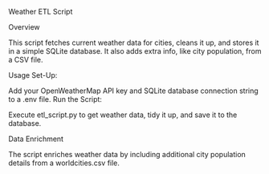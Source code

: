 Weather ETL Script

Overview

This script fetches current weather data for cities, cleans it up, and stores it in a simple SQLite database. It also adds extra info, like city population, from a CSV file.

Usage
Set-Up:

Add your OpenWeatherMap API key and SQLite database connection string to a .env file.
Run the Script:

Execute etl_script.py to get weather data, tidy it up, and save it to the database.

Data Enrichment

The script enriches weather data by including additional city population details from a worldcities.csv file.
